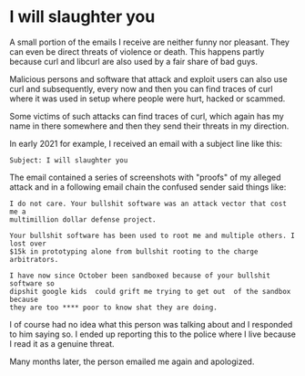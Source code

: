 # I will slaughter you

A small portion of the emails I receive are neither funny nor pleasant. They
can even be direct threats of violence or death. This happens partly because
curl and libcurl are also used by a fair share of bad guys.

Malicious persons and software that attack and exploit users can also use curl
and subsequently, every now and then you can find traces of curl where it was
used in setup where people were hurt, hacked or scammed.

Some victims of such attacks can find traces of curl, which again has my name
in there somewhere and then they send their threats in my direction.

In early 2021 for example, I received an email with a subject line like this:

    Subject: I will slaughter you

The email contained a series of screenshots with "proofs" of my alleged attack
and in a following email chain the confused sender said things like:

    I do not care. Your bullshit software was an attack vector that cost me a
    multimillion dollar defense project.

    Your bullshit software has been used to root me and multiple others. I lost over
    $15k in prototyping alone from bullshit rooting to the charge arbitrators.

    I have now since October been sandboxed because of your bullshit software so
    dipshit google kids  could grift me trying to get out  of the sandbox because
    they are too **** poor to know shat they are doing.

I of course had no idea what this person was talking about and I responded to
him saying so. I ended up reporting this to the police where I live because I
read it as a genuine threat.

Many months later, the person emailed me again and apologized.

